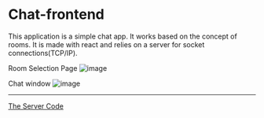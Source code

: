 # Chat-frontend

This application is a simple chat app. It works based on the concept of rooms. It is made with react and relies on a server for socket connections(TCP/IP). 

Room Selection Page
![image](https://user-images.githubusercontent.com/76863803/193858006-005b0b69-2de8-454f-8da4-2bdf90100c65.png)

Chat window
![image](https://user-images.githubusercontent.com/76863803/193858581-c5ba7106-06ba-4d2c-8341-4af6e490979b.png)

<hr>
<a href="https://github.com/TEGME1/chat-backend">The Server Code</a>

